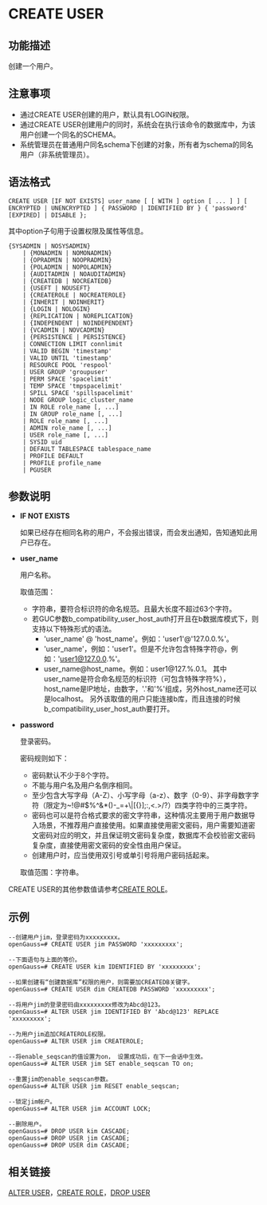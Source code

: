 # CREATE USER

## 功能描述<a name="zh-cn_topic_0283136891_zh-cn_topic_0237122125_zh-cn_topic_0059778166_s08b0f056b5f14492970a9037c63fa70c"></a>

创建一个用户。

## 注意事项<a name="zh-cn_topic_0283136891_zh-cn_topic_0237122125_zh-cn_topic_0059778166_sd48f2980b9464b1abca65a4747930552"></a>

-   通过CREATE USER创建的用户，默认具有LOGIN权限。
-   通过CREATE USER创建用户的同时，系统会在执行该命令的数据库中，为该用户创建一个同名的SCHEMA。
-   系统管理员在普通用户同名schema下创建的对象，所有者为schema的同名用户（非系统管理员）。

## 语法格式<a name="zh-cn_topic_0283136891_zh-cn_topic_0237122125_zh-cn_topic_0059778166_s93c6eaefe7c447408b7d42ff86e6035f"></a>

```
CREATE USER [IF NOT EXISTS] user_name [ [ WITH ] option [ ... ] ] [ ENCRYPTED | UNENCRYPTED ] { PASSWORD | IDENTIFIED BY } { 'password' [EXPIRED] | DISABLE };
```

其中option子句用于设置权限及属性等信息。

```
{SYSADMIN | NOSYSADMIN}
    | {MONADMIN | NOMONADMIN}
    | {OPRADMIN | NOOPRADMIN}
    | {POLADMIN | NOPOLADMIN}
    | {AUDITADMIN | NOAUDITADMIN}
    | {CREATEDB | NOCREATEDB}
    | {USEFT | NOUSEFT}
    | {CREATEROLE | NOCREATEROLE}
    | {INHERIT | NOINHERIT}
    | {LOGIN | NOLOGIN}
    | {REPLICATION | NOREPLICATION}
    | {INDEPENDENT | NOINDEPENDENT}
    | {VCADMIN | NOVCADMIN}
    | {PERSISTENCE | PERSISTENCE}
    | CONNECTION LIMIT connlimit
    | VALID BEGIN 'timestamp'
    | VALID UNTIL 'timestamp'
    | RESOURCE POOL 'respool'
    | USER GROUP 'groupuser'
    | PERM SPACE 'spacelimit'
    | TEMP SPACE 'tmpspacelimit'
    | SPILL SPACE 'spillspacelimit'
    | NODE GROUP logic_cluster_name
    | IN ROLE role_name [, ...]
    | IN GROUP role_name [, ...]
    | ROLE role_name [, ...]
    | ADMIN role_name [, ...]
    | USER role_name [, ...]
    | SYSID uid
    | DEFAULT TABLESPACE tablespace_name
    | PROFILE DEFAULT
    | PROFILE profile_name
    | PGUSER
```

## 参数说明<a name="zh-cn_topic_0283136891_zh-cn_topic_0237122125_zh-cn_topic_0059778166_s65dbaae3763942599852d585997c77dd"></a>

-   **IF NOT EXISTS**

    如果已经存在相同名称的用户，不会报出错误，而会发出通知，告知通知此用户已存在。

-   **user\_name**

    用户名称。

    取值范围：
    - 字符串，要符合标识符的命名规范。且最大长度不超过63个字符。
    - 若GUC参数b_compatibility_user_host_auth打开且在b数据库模式下，则支持以下特殊形式的语法。
        - 'user_name' @ 'host_name'。例如：'user1'@'127.0.0.%'。
        - 'user_name'，例如：'user1'。但是不允许包含特殊字符@，例如：'user1@127.0.0.%'。
        - user_name@host_name。例如：user1@127.%.0.1。
    其中user_name是符合命名规范的标识符（可包含特殊字符%），host_name是IP地址，由数字，'.'和'%'组成，另外host_name还可以是localhost。
    另外该取值的用户只能连接b库，而且连接的时候b_compatibility_user_host_auth要打开。

-   **password**

    登录密码。

    密码规则如下：

    -   密码默认不少于8个字符。
    -   不能与用户名及用户名倒序相同。
    -   至少包含大写字母（A-Z）、小写字母（a-z）、数字（0-9）、非字母数字字符（限定为\~!@\#$%^&\*\(\)-\_=+\\|\[\{\}\];:,<.\>/?）四类字符中的三类字符。
    -   密码也可以是符合格式要求的密文字符串，这种情况主要用于用户数据导入场景，不推荐用户直接使用。如果直接使用密文密码，用户需要知道密文密码对应的明文，并且保证明文密码复杂度，数据库不会校验密文密码复杂度，直接使用密文密码的安全性由用户保证。
    -   创建用户时，应当使用双引号或单引号将用户密码括起来。

    取值范围：字符串。


CREATE USER的其他参数值请参考[CREATE ROLE](CREATE-ROLE.md)。

## 示例<a name="zh-cn_topic_0283136891_zh-cn_topic_0237122125_zh-cn_topic_0059778166_sfbca773f5bcd4799b3ea668b3eb074fa"></a>

```
--创建用户jim，登录密码为xxxxxxxxx。
openGauss=# CREATE USER jim PASSWORD 'xxxxxxxxx';

--下面语句与上面的等价。
openGauss=# CREATE USER kim IDENTIFIED BY 'xxxxxxxxx';

--如果创建有“创建数据库”权限的用户，则需要加CREATEDB关键字。
openGauss=# CREATE USER dim CREATEDB PASSWORD 'xxxxxxxxx';

--将用户jim的登录密码由xxxxxxxxx修改为Abcd@123。
openGauss=# ALTER USER jim IDENTIFIED BY 'Abcd@123' REPLACE 'xxxxxxxxx';

--为用户jim追加CREATEROLE权限。
openGauss=# ALTER USER jim CREATEROLE;

--将enable_seqscan的值设置为on， 设置成功后，在下一会话中生效。
openGauss=# ALTER USER jim SET enable_seqscan TO on;

--重置jim的enable_seqscan参数。
openGauss=# ALTER USER jim RESET enable_seqscan;

--锁定jim帐户。
openGauss=# ALTER USER jim ACCOUNT LOCK;

--删除用户。
openGauss=# DROP USER kim CASCADE;
openGauss=# DROP USER jim CASCADE;
openGauss=# DROP USER dim CASCADE;
```

## 相关链接<a name="zh-cn_topic_0283136891_zh-cn_topic_0237122125_zh-cn_topic_0059778166_sf40b399700a74bd7b2d37e445d057f6e"></a>

[ALTER USER](ALTER-USER.md)，[CREATE ROLE](CREATE-ROLE.md)，[DROP USER](DROP-USER.md)

